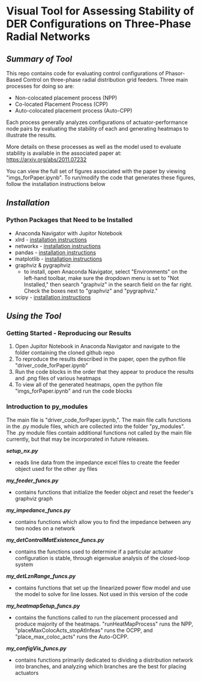 # **Visual Tool for Assessing Stability of DER Configurations on Three-Phase Radial Networks**
## *Summary of Tool*
This repo contains code for evaluating control configurations of Phasor-Based Control on three-phase radial distribution grid feeders. Three main processes for doing so are:
* Non-colocated placement process (NPP)
* Co-located Placement Process (CPP)
* Auto-colocated placement process (Auto-CPP)

Each process generally analyzes configurations of actuator-performance node pairs by evaluating the stability of each and generating heatmaps to illustrate the results. 

More details on these processes as well as the model used to evaluate stability is available in the associated paper at: https://arxiv.org/abs/2011.07232

You can view the full set of figures associated with the paper by viewing "imgs_forPaper.ipynb". To run/modify the code that generates these figures, follow the installation instructions below

## *Installation*
### Python Packages that Need to be Installed
* Anaconda Navigator with Jupitor Notebook 
* xlrd - [installation instructions](https://xlrd.readthedocs.io/en/latest/installation.html)
* networkx - [installation instructions](https://networkx.org/documentation/stable/install.html)
* pandas - [installation instructions](https://pypi.org/project/pandas/)
* matplotlib - [installation instructions](https://pypi.org/project/matplotlib/)
* graphviz & pygraphviz
  * to install, open Anaconda Navigator, select "Environments" on the left-hand toolbar, make sure the dropdown menu is set to "Not Installed," then search "graphviz" in the search field on the far right. Check the boxes next to "graphviz" and "pygraphviz."
* scipy - [installation instructions](https://pypi.org/project/scipy/)
## *Using the Tool*
### Getting Started - Reproducing our Results
1. Open Jupitor Notebook in Anaconda Navigator and navigate to the folder containing the cloned github repo
2. To reproduce the results described in the paper, open the python file "driver_code_forPaper.ipynb"
3. Run the code blocks in the order that they appear to produce the results and .png files of various heatmaps
4. To view all of the generated heatmaps, open the python file "imgs_forPaper.ipynb" and run the code blocks
### Introduction to py_modules
The main file is "driver_code_forPaper.ipynb,". The main file calls functions in the .py module files, which are collected into the folder "py_modules". The .py module files contain additional functions not called by the main file currently, but that may be incorporated in future releases.

***setup_nx.py***
  * reads line data from the impedance excel files to create the feeder object used for the other .py files
  
***my_feeder_funcs.py***
  * contains functions that initialize the feeder object and reset the feeder's graphviz graph

***my_impedance_funcs.py***
  * contains functions which allow you to find the impedance between any two nodes on a network

***my_detControlMatExistence_funcs.py***
  * contains the functions used to determine if a particular actuator configuration is stable, through eigenvalue analysis of the closed-loop system

***my_detLznRange_funcs.py***
  * contains functions that set up the linearized power flow model and use the model to solve for line losses. Not used in this version of the code

***my_heatmapSetup_funcs.py***
  * contains the functions called to run the placement processed and produce majority of the heatmaps. "runHeatMapProcess" runs the NPP, "placeMaxColocActs_stopAtInfeas" runs the OCPP, and "place_max_coloc_acts" runs the Auto-OCPP. 

***my_configVis_funcs.py***
  * contains functions primarily dedicated to dividing a distribution network into branches, and analyzing which branches are the best for placing actuators


